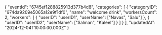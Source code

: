 
<!-- each event add with users -->
{
  "eventId": "6745ef1288825913d377b4d8",
  "categories": [
    {
      "categoryID": "674da9209e5065a12e9f1df0",
      "name": "welcome drink",
      "workersCount": 2,
      "workers": [
        { "userID": "userID1", "userName": ["Navas", "Salu"] },
        { "userID": "userID2", "userName": ["Salman", "Kaleel"] }
      ]
    }
  ],
  "updatedAt": "2024-12-04T10:00:00.000Z"
}